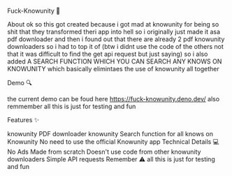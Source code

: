 Fuck-Knowunity 🚀

About
ok so this got created because i got mad at knowunity for being so shit that they transformed theri app into hell so i originally
just made it asa pdf downloader and then i found out that there are already 2 pdf knowunity downloaders so i had to top it of (btw
i didnt use the code of the others not that it was difficult to find the get api request but just saying)
so i also added A SEARCH FUNCTION WHICH YOU CAN SEARCH ANY KNOWS ON KNOWUNITY which basically elimintaes the use of knowunity all together

Demo 🔍

the current demo can be foud here https://fuck-knowunity.deno.dev/ also remmember all this is just for testing and fun

Features ✨

knowunity PDF downloader
knowunity Search function for all knows on Knowunity
No need to use the official Knowunity app
Technical Details 💻
No Ads 
Made from scratch
Doesn't use code from other knowunity downloaders
Simple API requests
Remember ⚠️
all this is just for testing and fun

